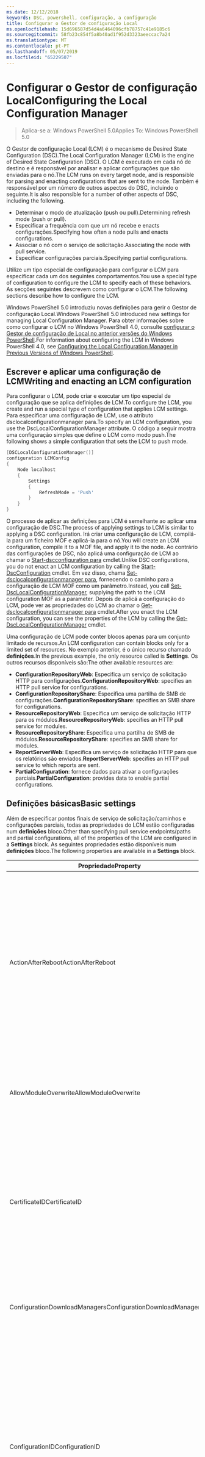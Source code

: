 ```yaml
---
ms.date: 12/12/2018
keywords: DSC, powershell, configuração, a configuração
title: Configurar o Gestor de configuração Local
ms.openlocfilehash: 15d696587d54d4a6464096cfb78757c41e9185c6
ms.sourcegitcommit: 58fb23c854f5a8b40ad1f952d3323aeeccac7a24
ms.translationtype: MT
ms.contentlocale: pt-PT
ms.lasthandoff: 05/07/2019
ms.locfileid: "65229507"
---
```

# <a name="configuring-the-local-configuration-manager"></a><span data-ttu-id="be2e5-103">Configurar o Gestor de configuração Local</span><span class="sxs-lookup"><span data-stu-id="be2e5-103">Configuring the Local Configuration Manager</span></span>

> <span data-ttu-id="be2e5-104">Aplica-se a: Windows PowerShell 5.0</span><span class="sxs-lookup"><span data-stu-id="be2e5-104">Applies To: Windows PowerShell 5.0</span></span>

<span data-ttu-id="be2e5-105">O Gestor de configuração Local (LCM) é o mecanismo de Desired State Configuration (DSC).</span><span class="sxs-lookup"><span data-stu-id="be2e5-105">The Local Configuration Manager (LCM) is the engine of Desired State Configuration (DSC).</span></span>
<span data-ttu-id="be2e5-106">O LCM é executado em cada nó de destino e é responsável por analisar e aplicar configurações que são enviadas para o nó.</span><span class="sxs-lookup"><span data-stu-id="be2e5-106">The LCM runs on every target node, and is responsible for parsing and enacting configurations that are sent to the node.</span></span>
<span data-ttu-id="be2e5-107">Também é responsável por um número de outros aspectos do DSC, incluindo o seguinte.</span><span class="sxs-lookup"><span data-stu-id="be2e5-107">It is also responsible for a number of other aspects of DSC, including the following.</span></span>

- <span data-ttu-id="be2e5-108">Determinar o modo de atualização (push ou pull).</span><span class="sxs-lookup"><span data-stu-id="be2e5-108">Determining refresh mode (push or pull).</span></span>
- <span data-ttu-id="be2e5-109">Especificar a frequência com que um nó recebe e enacts configurações.</span><span class="sxs-lookup"><span data-stu-id="be2e5-109">Specifying how often a node pulls and enacts configurations.</span></span>
- <span data-ttu-id="be2e5-110">Associar o nó com o serviço de solicitação.</span><span class="sxs-lookup"><span data-stu-id="be2e5-110">Associating the node with pull service.</span></span>
- <span data-ttu-id="be2e5-111">Especificar configurações parciais.</span><span class="sxs-lookup"><span data-stu-id="be2e5-111">Specifying partial configurations.</span></span>

<span data-ttu-id="be2e5-112">Utilize um tipo especial de configuração para configurar o LCM para especificar cada um dos seguintes comportamentos.</span><span class="sxs-lookup"><span data-stu-id="be2e5-112">You use a special type of configuration to configure the LCM to specify each of these behaviors.</span></span>
<span data-ttu-id="be2e5-113">As secções seguintes descrevem como configurar o LCM.</span><span class="sxs-lookup"><span data-stu-id="be2e5-113">The following sections describe how to configure the LCM.</span></span>

<span data-ttu-id="be2e5-114">Windows PowerShell 5.0 introduziu novas definições para gerir o Gestor de configuração Local.</span><span class="sxs-lookup"><span data-stu-id="be2e5-114">Windows PowerShell 5.0 introduced new settings for managing Local Configuration Manager.</span></span>
<span data-ttu-id="be2e5-115">Para obter informações sobre como configurar o LCM no Windows PowerShell 4.0, consulte [configurar o Gestor de configuração de Local no anterior versões do Windows PowerShell](metaconfig4.md).</span><span class="sxs-lookup"><span data-stu-id="be2e5-115">For information about configuring the LCM in Windows PowerShell 4.0, see [Configuring the Local Configuration Manager in Previous Versions of Windows PowerShell](metaconfig4.md).</span></span>

## <a name="writing-and-enacting-an-lcm-configuration"></a><span data-ttu-id="be2e5-116">Escrever e aplicar uma configuração de LCM</span><span class="sxs-lookup"><span data-stu-id="be2e5-116">Writing and enacting an LCM configuration</span></span>

<span data-ttu-id="be2e5-117">Para configurar o LCM, pode criar e executar um tipo especial de configuração que se aplica definições de LCM.</span><span class="sxs-lookup"><span data-stu-id="be2e5-117">To configure the LCM, you create and run a special type of configuration that applies LCM settings.</span></span>
<span data-ttu-id="be2e5-118">Para especificar uma configuração de LCM, use o atributo dsclocalconfigurationmanager para.</span><span class="sxs-lookup"><span data-stu-id="be2e5-118">To specify an LCM configuration, you use the DscLocalConfigurationManager attribute.</span></span>
<span data-ttu-id="be2e5-119">O código a seguir mostra uma configuração simples que define o LCM como modo push.</span><span class="sxs-lookup"><span data-stu-id="be2e5-119">The following shows a simple configuration that sets the LCM to push mode.</span></span>

```powershell
[DSCLocalConfigurationManager()]
configuration LCMConfig
{
    Node localhost
    {
        Settings
        {
            RefreshMode = 'Push'
        }
    }
}
```

<span data-ttu-id="be2e5-120">O processo de aplicar as definições para LCM é semelhante ao aplicar uma configuração de DSC.</span><span class="sxs-lookup"><span data-stu-id="be2e5-120">The process of applying settings to LCM is similar to applying a DSC configuration.</span></span>
<span data-ttu-id="be2e5-121">Irá criar uma configuração de LCM, compilá-la para um ficheiro MOF e aplicá-la para o nó.</span><span class="sxs-lookup"><span data-stu-id="be2e5-121">You will create an LCM configuration, compile it to a MOF file, and apply it to the node.</span></span>
<span data-ttu-id="be2e5-122">Ao contrário das configurações de DSC, não aplicá uma configuração de LCM ao chamar o [Start-dscconfiguration para](/powershell/module/psdesiredstateconfiguration/start-dscconfiguration) cmdlet.</span><span class="sxs-lookup"><span data-stu-id="be2e5-122">Unlike DSC configurations, you do not enact an LCM configuration by calling the [Start-DscConfiguration](/powershell/module/psdesiredstateconfiguration/start-dscconfiguration) cmdlet.</span></span>
<span data-ttu-id="be2e5-123">Em vez disso, chama [Set-dsclocalconfigurationmanager para](/powershell/module/PSDesiredStateConfiguration/Set-DscLocalConfigurationManager), fornecendo o caminho para a configuração de LCM MOF como um parâmetro.</span><span class="sxs-lookup"><span data-stu-id="be2e5-123">Instead, you call [Set-DscLocalConfigurationManager](/powershell/module/PSDesiredStateConfiguration/Set-DscLocalConfigurationManager), supplying the path to the LCM configuration MOF as a parameter.</span></span>
<span data-ttu-id="be2e5-124">Depois de aplicá a configuração do LCM, pode ver as propriedades do LCM ao chamar o [Get-dsclocalconfigurationmanager para](/powershell/module/PSDesiredStateConfiguration/Get-DscLocalConfigurationManager) cmdlet.</span><span class="sxs-lookup"><span data-stu-id="be2e5-124">After you enact the LCM configuration, you can see the properties of the LCM by calling the [Get-DscLocalConfigurationManager](/powershell/module/PSDesiredStateConfiguration/Get-DscLocalConfigurationManager) cmdlet.</span></span>

<span data-ttu-id="be2e5-125">Uma configuração de LCM pode conter blocos apenas para um conjunto limitado de recursos.</span><span class="sxs-lookup"><span data-stu-id="be2e5-125">An LCM configuration can contain blocks only for a limited set of resources.</span></span>
<span data-ttu-id="be2e5-126">No exemplo anterior, é o único recurso chamado **definições**.</span><span class="sxs-lookup"><span data-stu-id="be2e5-126">In the previous example, the only resource called is **Settings**.</span></span>
<span data-ttu-id="be2e5-127">Os outros recursos disponíveis são:</span><span class="sxs-lookup"><span data-stu-id="be2e5-127">The other available resources are:</span></span>

* <span data-ttu-id="be2e5-128">**ConfigurationRepositoryWeb**: Especifica um serviço de solicitação HTTP para configurações.</span><span class="sxs-lookup"><span data-stu-id="be2e5-128">**ConfigurationRepositoryWeb**: specifies an HTTP pull service for configurations.</span></span>
* <span data-ttu-id="be2e5-129">**ConfigurationRepositoryShare**: Especifica uma partilha de SMB de configurações.</span><span class="sxs-lookup"><span data-stu-id="be2e5-129">**ConfigurationRepositoryShare**: specifies an SMB share for configurations.</span></span>
* <span data-ttu-id="be2e5-130">**ResourceRepositoryWeb**: Especifica um serviço de solicitação HTTP para os módulos.</span><span class="sxs-lookup"><span data-stu-id="be2e5-130">**ResourceRepositoryWeb**: specifies an HTTP pull service for modules.</span></span>
* <span data-ttu-id="be2e5-131">**ResourceRepositoryShare**: Especifica uma partilha de SMB de módulos.</span><span class="sxs-lookup"><span data-stu-id="be2e5-131">**ResourceRepositoryShare**: specifies an SMB share for modules.</span></span>
* <span data-ttu-id="be2e5-132">**ReportServerWeb**: Especifica um serviço de solicitação HTTP para que os relatórios são enviados.</span><span class="sxs-lookup"><span data-stu-id="be2e5-132">**ReportServerWeb**: specifies an HTTP pull service to which reports are sent.</span></span>
* <span data-ttu-id="be2e5-133">**PartialConfiguration**: fornece dados para ativar a configurações parciais.</span><span class="sxs-lookup"><span data-stu-id="be2e5-133">**PartialConfiguration**: provides data to enable partial configurations.</span></span>

## <a name="basic-settings"></a><span data-ttu-id="be2e5-134">Definições básicas</span><span class="sxs-lookup"><span data-stu-id="be2e5-134">Basic settings</span></span>

<span data-ttu-id="be2e5-135">Além de especificar pontos finais de serviço de solicitação/caminhos e configurações parciais, todas as propriedades do LCM estão configuradas num **definições** bloco.</span><span class="sxs-lookup"><span data-stu-id="be2e5-135">Other than specifying pull service endpoints/paths and partial configurations, all of the properties of the LCM are configured in a **Settings** block.</span></span>
<span data-ttu-id="be2e5-136">As seguintes propriedades estão disponíveis num **definições** bloco.</span><span class="sxs-lookup"><span data-stu-id="be2e5-136">The following properties are available in a **Settings** block.</span></span>

|  <span data-ttu-id="be2e5-137">Propriedade</span><span class="sxs-lookup"><span data-stu-id="be2e5-137">Property</span></span>  |  <span data-ttu-id="be2e5-138">Tipo</span><span class="sxs-lookup"><span data-stu-id="be2e5-138">Type</span></span>  |  <span data-ttu-id="be2e5-139">Descrição</span><span class="sxs-lookup"><span data-stu-id="be2e5-139">Description</span></span>   |
|----------- |------- |--------------- |
| <span data-ttu-id="be2e5-140">ActionAfterReboot</span><span class="sxs-lookup"><span data-stu-id="be2e5-140">ActionAfterReboot</span></span>| <span data-ttu-id="be2e5-141">string</span><span class="sxs-lookup"><span data-stu-id="be2e5-141">string</span></span>| <span data-ttu-id="be2e5-142">Especifica o que acontece após um reinício durante a aplicação de uma configuração.</span><span class="sxs-lookup"><span data-stu-id="be2e5-142">Specifies what happens after a reboot during the application of a configuration.</span></span> <span data-ttu-id="be2e5-143">Os valores possíveis são __"ContinueConfiguration"__ e __"StopConfiguration"__.</span><span class="sxs-lookup"><span data-stu-id="be2e5-143">The possible values are __"ContinueConfiguration"__ and __"StopConfiguration"__.</span></span> <ul><li> <span data-ttu-id="be2e5-144">__ContinueConfiguration__: Continue a aplicar a configuração atual após o reinício do computador.</span><span class="sxs-lookup"><span data-stu-id="be2e5-144">__ContinueConfiguration__: Continue applying the current configuration after machine reboot.</span></span> <span data-ttu-id="be2e5-145">Este é o valor predefinido</span><span class="sxs-lookup"><span data-stu-id="be2e5-145">This is the default value</span></span></li><li><span data-ttu-id="be2e5-146">__StopConfiguration__: Pare a configuração atual após o reinício do computador.</span><span class="sxs-lookup"><span data-stu-id="be2e5-146">__StopConfiguration__: Stop the current configuration after machine reboot.</span></span></li></ul>|
| <span data-ttu-id="be2e5-147">AllowModuleOverwrite</span><span class="sxs-lookup"><span data-stu-id="be2e5-147">AllowModuleOverwrite</span></span>| <span data-ttu-id="be2e5-148">Bool</span><span class="sxs-lookup"><span data-stu-id="be2e5-148">bool</span></span>| <span data-ttu-id="be2e5-149">__$TRUE__ se novas configurações transferidas a partir do serviço de solicitação podem substituir os antigos no nó de destino.</span><span class="sxs-lookup"><span data-stu-id="be2e5-149">__$TRUE__ if new configurations downloaded from the pull service are allowed to overwrite the old ones on the target node.</span></span> <span data-ttu-id="be2e5-150">Caso contrário, $FALSE.</span><span class="sxs-lookup"><span data-stu-id="be2e5-150">Otherwise, $FALSE.</span></span>|
| <span data-ttu-id="be2e5-151">CertificateID</span><span class="sxs-lookup"><span data-stu-id="be2e5-151">CertificateID</span></span>| <span data-ttu-id="be2e5-152">string</span><span class="sxs-lookup"><span data-stu-id="be2e5-152">string</span></span>| <span data-ttu-id="be2e5-153">O thumbprint de um certificado utilizado para proteger as credenciais transmitidas numa configuração.</span><span class="sxs-lookup"><span data-stu-id="be2e5-153">The thumbprint of a certificate used to secure credentials passed in a configuration.</span></span> <span data-ttu-id="be2e5-154">Para obter mais informações, consulte [pretendem proteger as credenciais no Windows PowerShell Desired State Configuration](http://blogs.msdn.com/b/powershell/archive/2014/01/31/want-to-secure-credentials-in-windows-powershell-desired-state-configuration.aspx)?.</span><span class="sxs-lookup"><span data-stu-id="be2e5-154">For more information see [Want to secure credentials in Windows PowerShell Desired State Configuration](http://blogs.msdn.com/b/powershell/archive/2014/01/31/want-to-secure-credentials-in-windows-powershell-desired-state-configuration.aspx)?.</span></span> <br> <span data-ttu-id="be2e5-155">__Nota:__ é gerida automaticamente se utilizar o serviço de solicitação de DSC de automatização do Azure.</span><span class="sxs-lookup"><span data-stu-id="be2e5-155">__Note:__ this is managed automatically if using Azure Automation DSC pull service.</span></span>|
| <span data-ttu-id="be2e5-156">ConfigurationDownloadManagers</span><span class="sxs-lookup"><span data-stu-id="be2e5-156">ConfigurationDownloadManagers</span></span>| <span data-ttu-id="be2e5-157">CimInstance[]</span><span class="sxs-lookup"><span data-stu-id="be2e5-157">CimInstance[]</span></span>| <span data-ttu-id="be2e5-158">Obsoleto.</span><span class="sxs-lookup"><span data-stu-id="be2e5-158">Obsolete.</span></span> <span data-ttu-id="be2e5-159">Uso __ConfigurationRepositoryWeb__ e __ConfigurationRepositoryShare__ pontos finais de serviço de blocos para definir o pull de configuração.</span><span class="sxs-lookup"><span data-stu-id="be2e5-159">Use __ConfigurationRepositoryWeb__ and __ConfigurationRepositoryShare__ blocks to define configuration pull service endpoints.</span></span>|
| <span data-ttu-id="be2e5-160">ConfigurationID</span><span class="sxs-lookup"><span data-stu-id="be2e5-160">ConfigurationID</span></span>| <span data-ttu-id="be2e5-161">string</span><span class="sxs-lookup"><span data-stu-id="be2e5-161">string</span></span>| <span data-ttu-id="be2e5-162">Para efeitos de compatibilidade com a solicitação mais antiga serviço versões.</span><span class="sxs-lookup"><span data-stu-id="be2e5-162">For backwards compatibility with older pull service versions.</span></span> <span data-ttu-id="be2e5-163">Um GUID que identifica o ficheiro de configuração para obter a partir de um serviço pull.</span><span class="sxs-lookup"><span data-stu-id="be2e5-163">A GUID that identifies the configuration file to get from a pull service.</span></span> <span data-ttu-id="be2e5-164">O nó irá extrair configurações no serviço de solicitação, se o nome da configuração do MOF se chama ConfigurationID.mof.</span><span class="sxs-lookup"><span data-stu-id="be2e5-164">The node will pull configurations on the pull service if the name of the configuration MOF is named ConfigurationID.mof.</span></span><br> <span data-ttu-id="be2e5-165">__Nota:__ Se definir esta propriedade, registar o nó com um serviço pull de usando __RegistrationKey__ não funciona.</span><span class="sxs-lookup"><span data-stu-id="be2e5-165">__Note:__ If you set this property, registering the node with a pull service by using __RegistrationKey__ does not work.</span></span> <span data-ttu-id="be2e5-166">Para obter mais informações, consulte [como configurar um cliente de solicitação com nomes de configuração](../pull-server/pullClientConfigNames.md).</span><span class="sxs-lookup"><span data-stu-id="be2e5-166">For more information, see [Setting up a pull client with configuration names](../pull-server/pullClientConfigNames.md).</span></span>|
| <span data-ttu-id="be2e5-167">ConfigurationMode</span><span class="sxs-lookup"><span data-stu-id="be2e5-167">ConfigurationMode</span></span>| <span data-ttu-id="be2e5-168">string</span><span class="sxs-lookup"><span data-stu-id="be2e5-168">string</span></span> | <span data-ttu-id="be2e5-169">Especifica a forma como o LCM, na verdade, aplica-se a configuração para os nós de destino.</span><span class="sxs-lookup"><span data-stu-id="be2e5-169">Specifies how the LCM actually applies the configuration to the target nodes.</span></span> <span data-ttu-id="be2e5-170">Os valores possíveis são __"ApplyOnly"__,__"ApplyAndMonitor"__, e __"ApplyAndAutoCorrect"__.</span><span class="sxs-lookup"><span data-stu-id="be2e5-170">Possible values are __"ApplyOnly"__,__"ApplyAndMonitor"__, and __"ApplyAndAutoCorrect"__.</span></span> <ul><li><span data-ttu-id="be2e5-171">__ApplyOnly__: DSC aplica-se a configuração e não faz nada além disso, a menos que uma nova configuração é enviada por push para o nó de destino ou quando uma nova configuração é obtida a partir de um serviço.</span><span class="sxs-lookup"><span data-stu-id="be2e5-171">__ApplyOnly__: DSC applies the configuration and does nothing further unless a new configuration is pushed to the target node or when a new configuration is pulled from a service.</span></span> <span data-ttu-id="be2e5-172">Depois de aplicativo inicial de uma nova configuração, DSC não verifica se desviam de um estado anteriormente configurado.</span><span class="sxs-lookup"><span data-stu-id="be2e5-172">After initial application of a new configuration, DSC does not check for drift from a previously configured state.</span></span> <span data-ttu-id="be2e5-173">Tenha em atenção que DSC irá tentar aplicar a configuração, até que seja bem-sucedida __ApplyOnly__ entra em vigor.</span><span class="sxs-lookup"><span data-stu-id="be2e5-173">Note that DSC will attempt to apply the configuration until it is successful before __ApplyOnly__ takes effect.</span></span> </li><li> <span data-ttu-id="be2e5-174">__ApplyAndMonitor__: Este é o valor predefinido.</span><span class="sxs-lookup"><span data-stu-id="be2e5-174">__ApplyAndMonitor__: This is the default value.</span></span> <span data-ttu-id="be2e5-175">O LCM aplica-se quaisquer configurações de novo.</span><span class="sxs-lookup"><span data-stu-id="be2e5-175">The LCM applies any new configurations.</span></span> <span data-ttu-id="be2e5-176">Após a aplicação inicial de uma configuração de novo, se o nó de destino drifts do estado pretendido, o DSC relatórios discrepância nos registos.</span><span class="sxs-lookup"><span data-stu-id="be2e5-176">After initial application of a new configuration, if the target node drifts from the desired state, DSC reports the discrepancy in logs.</span></span> <span data-ttu-id="be2e5-177">Tenha em atenção que DSC irá tentar aplicar a configuração, até que seja bem-sucedida __ApplyAndMonitor__ entra em vigor.</span><span class="sxs-lookup"><span data-stu-id="be2e5-177">Note that DSC will attempt to apply the configuration until it is successful before __ApplyAndMonitor__ takes effect.</span></span></li><li><span data-ttu-id="be2e5-178">__ApplyAndAutoCorrect__: DSC aplica-se quaisquer configurações de novo.</span><span class="sxs-lookup"><span data-stu-id="be2e5-178">__ApplyAndAutoCorrect__: DSC applies any new configurations.</span></span> <span data-ttu-id="be2e5-179">Depois de aplicativo inicial de uma nova configuração, se o nó de destino drifts do estado pretendido, DSC relatórios discrepância nos registos e, em seguida, voltar aplica-se a configuração atual.</span><span class="sxs-lookup"><span data-stu-id="be2e5-179">After initial application of a new configuration, if the target node drifts from the desired state, DSC reports the discrepancy in logs, and then re-applies the current configuration.</span></span></li></ul>|
| <span data-ttu-id="be2e5-180">ConfigurationModeFrequencyMins</span><span class="sxs-lookup"><span data-stu-id="be2e5-180">ConfigurationModeFrequencyMins</span></span>| <span data-ttu-id="be2e5-181">UInt32</span><span class="sxs-lookup"><span data-stu-id="be2e5-181">UInt32</span></span>| <span data-ttu-id="be2e5-182">Como muitas vezes, em minutos, a configuração atual é verificada e aplicada.</span><span class="sxs-lookup"><span data-stu-id="be2e5-182">How often, in minutes, the current configuration is checked and applied.</span></span> <span data-ttu-id="be2e5-183">Esta propriedade é ignorada se a propriedade ConfigurationMode estiver definida como ApplyOnly.</span><span class="sxs-lookup"><span data-stu-id="be2e5-183">This property is ignored if the ConfigurationMode property is set to ApplyOnly.</span></span> <span data-ttu-id="be2e5-184">O valor predefinido é 15.</span><span class="sxs-lookup"><span data-stu-id="be2e5-184">The default value is 15.</span></span>|
| <span data-ttu-id="be2e5-185">DebugMode</span><span class="sxs-lookup"><span data-stu-id="be2e5-185">DebugMode</span></span>| <span data-ttu-id="be2e5-186">string</span><span class="sxs-lookup"><span data-stu-id="be2e5-186">string</span></span>| <span data-ttu-id="be2e5-187">Os valores possíveis são __None__, __ForceModuleImport__, e __todos os__.</span><span class="sxs-lookup"><span data-stu-id="be2e5-187">Possible values are __None__, __ForceModuleImport__, and __All__.</span></span> <ul><li><span data-ttu-id="be2e5-188">Defina como __None__ a utilização de recursos em cache.</span><span class="sxs-lookup"><span data-stu-id="be2e5-188">Set to __None__ to use cached resources.</span></span> <span data-ttu-id="be2e5-189">Esta é a predefinição e deve ser usada em cenários de produção.</span><span class="sxs-lookup"><span data-stu-id="be2e5-189">This is the default and should be used in production scenarios.</span></span></li><li><span data-ttu-id="be2e5-190">Na definição __ForceModuleImport__, faz com que o LCM recarregar quaisquer módulos de recursos de DSC, mesmo que tenha sido anteriormente carregados e armazenados em cache.</span><span class="sxs-lookup"><span data-stu-id="be2e5-190">Setting to __ForceModuleImport__, causes the LCM to reload any DSC resource modules, even if they have been previously loaded and cached.</span></span> <span data-ttu-id="be2e5-191">Este problema afeta o desempenho de operações de DSC pois cada módulo é recarregado na utilização.</span><span class="sxs-lookup"><span data-stu-id="be2e5-191">This impacts the performance of DSC operations as each module is reloaded on use.</span></span> <span data-ttu-id="be2e5-192">Normalmente usaria este valor durante a depuração de um recurso</span><span class="sxs-lookup"><span data-stu-id="be2e5-192">Typically you would use this value while debugging a resource</span></span></li><li><span data-ttu-id="be2e5-193">Nesta versão, __todos os__ são os mesmos __ForceModuleImport__</span><span class="sxs-lookup"><span data-stu-id="be2e5-193">In this release, __All__ is same as __ForceModuleImport__</span></span></li></ul> |
| <span data-ttu-id="be2e5-194">RebootNodeIfNeeded</span><span class="sxs-lookup"><span data-stu-id="be2e5-194">RebootNodeIfNeeded</span></span>| <span data-ttu-id="be2e5-195">Bool</span><span class="sxs-lookup"><span data-stu-id="be2e5-195">bool</span></span>| <span data-ttu-id="be2e5-196">Defina esta opção como `$true` para permitir que os recursos para reiniciar o nó utilizando o `$global:DSCMachineStatus` sinalizador.</span><span class="sxs-lookup"><span data-stu-id="be2e5-196">Set this to `$true` to allow resources to reboot the Node using the `$global:DSCMachineStatus` flag.</span></span> <span data-ttu-id="be2e5-197">Caso contrário, terá de reiniciar manualmente o nó para qualquer configuração que requer ele.</span><span class="sxs-lookup"><span data-stu-id="be2e5-197">Otherwise, you will have to manually reboot the node for any configuration that requires it.</span></span> <span data-ttu-id="be2e5-198">O valor predefinido é `$false`.</span><span class="sxs-lookup"><span data-stu-id="be2e5-198">The default value is `$false`.</span></span> <span data-ttu-id="be2e5-199">Para utilizar esta definição quando uma condição de reinicialização é elaborada por algo que não seja o DSC (por exemplo, o programa de instalação do Windows), combinar esta definição com o [xPendingReboot](https://github.com/powershell/xpendingreboot) módulo.</span><span class="sxs-lookup"><span data-stu-id="be2e5-199">To use this setting when a reboot condition is enacted by something other than DSC (such as Windows Installer), combine this setting with the [xPendingReboot](https://github.com/powershell/xpendingreboot) module.</span></span>|
| <span data-ttu-id="be2e5-200">RefreshMode</span><span class="sxs-lookup"><span data-stu-id="be2e5-200">RefreshMode</span></span>| <span data-ttu-id="be2e5-201">string</span><span class="sxs-lookup"><span data-stu-id="be2e5-201">string</span></span>| <span data-ttu-id="be2e5-202">Especifica a forma como o LCM obtém configurações.</span><span class="sxs-lookup"><span data-stu-id="be2e5-202">Specifies how the LCM gets configurations.</span></span> <span data-ttu-id="be2e5-203">Os valores possíveis são __"Desativado"__, __"Push"__, e __"Puxar"__.</span><span class="sxs-lookup"><span data-stu-id="be2e5-203">The possible values are __"Disabled"__, __"Push"__, and __"Pull"__.</span></span> <ul><li><span data-ttu-id="be2e5-204">__Desativado__: Configurações de DSC estão desativadas para este nó.</span><span class="sxs-lookup"><span data-stu-id="be2e5-204">__Disabled__: DSC configurations are disabled for this node.</span></span></li><li> <span data-ttu-id="be2e5-205">__Push__: As configurações são iniciadas ao chamar o [Start-dscconfiguration para](/powershell/module/psdesiredstateconfiguration/start-dscconfiguration) cmdlet.</span><span class="sxs-lookup"><span data-stu-id="be2e5-205">__Push__: Configurations are initiated by calling the [Start-DscConfiguration](/powershell/module/psdesiredstateconfiguration/start-dscconfiguration) cmdlet.</span></span> <span data-ttu-id="be2e5-206">A configuração é aplicada imediatamente para o nó.</span><span class="sxs-lookup"><span data-stu-id="be2e5-206">The configuration is applied immediately to the node.</span></span> <span data-ttu-id="be2e5-207">Este é o valor predefinido.</span><span class="sxs-lookup"><span data-stu-id="be2e5-207">This is the default value.</span></span></li><li><span data-ttu-id="be2e5-208">__Extrair:__ O nó está configurado para verificar regularmente para configurações de um serviço de solicitação ou o caminho SMB.</span><span class="sxs-lookup"><span data-stu-id="be2e5-208">__Pull:__ The node is configured to regularly check for configurations from a pull service or SMB path.</span></span> <span data-ttu-id="be2e5-209">Se esta propriedade estiver definida como __extrair__, tem de especificar um HTTP (serviço) ou o caminho SMB (partilha) num __ConfigurationRepositoryWeb__ ou __ConfigurationRepositoryShare__ bloco.</span><span class="sxs-lookup"><span data-stu-id="be2e5-209">If this property is set to __Pull__, you must specify an HTTP (service) or SMB (share) path in a __ConfigurationRepositoryWeb__ or __ConfigurationRepositoryShare__ block.</span></span></li></ul>|
| <span data-ttu-id="be2e5-210">RefreshFrequencyMins</span><span class="sxs-lookup"><span data-stu-id="be2e5-210">RefreshFrequencyMins</span></span>| <span data-ttu-id="be2e5-211">Uint32</span><span class="sxs-lookup"><span data-stu-id="be2e5-211">Uint32</span></span>| <span data-ttu-id="be2e5-212">O intervalo de tempo, em minutos, em que o LCM verifica um serviço pull para obter configurações atualizadas.</span><span class="sxs-lookup"><span data-stu-id="be2e5-212">The time interval, in minutes, at which the LCM checks a pull service to get updated configurations.</span></span> <span data-ttu-id="be2e5-213">Este valor é ignorado se o LCM não estiver configurado no modo de solicitação.</span><span class="sxs-lookup"><span data-stu-id="be2e5-213">This value is ignored if the LCM is not configured in pull mode.</span></span> <span data-ttu-id="be2e5-214">O valor predefinido é 30.</span><span class="sxs-lookup"><span data-stu-id="be2e5-214">The default value is 30.</span></span>|
| <span data-ttu-id="be2e5-215">ReportManagers</span><span class="sxs-lookup"><span data-stu-id="be2e5-215">ReportManagers</span></span>| <span data-ttu-id="be2e5-216">CimInstance[]</span><span class="sxs-lookup"><span data-stu-id="be2e5-216">CimInstance[]</span></span>| <span data-ttu-id="be2e5-217">Obsoleto.</span><span class="sxs-lookup"><span data-stu-id="be2e5-217">Obsolete.</span></span> <span data-ttu-id="be2e5-218">Uso __ReportServerWeb__ blocos para definir um ponto de extremidade para enviar dados de relatórios para um serviço pull.</span><span class="sxs-lookup"><span data-stu-id="be2e5-218">Use __ReportServerWeb__ blocks to define an endpoint to send reporting data to a pull service.</span></span>|
| <span data-ttu-id="be2e5-219">ResourceModuleManagers</span><span class="sxs-lookup"><span data-stu-id="be2e5-219">ResourceModuleManagers</span></span>| <span data-ttu-id="be2e5-220">CimInstance[]</span><span class="sxs-lookup"><span data-stu-id="be2e5-220">CimInstance[]</span></span>| <span data-ttu-id="be2e5-221">Obsoleto.</span><span class="sxs-lookup"><span data-stu-id="be2e5-221">Obsolete.</span></span> <span data-ttu-id="be2e5-222">Uso __ResourceRepositoryWeb__ e __ResourceRepositoryShare__ blocos para definir a solicitação de serviço pontos de extremidade HTTP ou caminhos SMB, respectivamente.</span><span class="sxs-lookup"><span data-stu-id="be2e5-222">Use __ResourceRepositoryWeb__ and __ResourceRepositoryShare__ blocks to define pull service HTTP endpoints or SMB paths, respectively.</span></span>|
| <span data-ttu-id="be2e5-223">PartialConfigurations</span><span class="sxs-lookup"><span data-stu-id="be2e5-223">PartialConfigurations</span></span>| <span data-ttu-id="be2e5-224">CimInstance</span><span class="sxs-lookup"><span data-stu-id="be2e5-224">CimInstance</span></span>| <span data-ttu-id="be2e5-225">Não implementado.</span><span class="sxs-lookup"><span data-stu-id="be2e5-225">Not implemented.</span></span> <span data-ttu-id="be2e5-226">Não utilizar.</span><span class="sxs-lookup"><span data-stu-id="be2e5-226">Do not use.</span></span>|
| <span data-ttu-id="be2e5-227">StatusRetentionTimeInDays</span><span class="sxs-lookup"><span data-stu-id="be2e5-227">StatusRetentionTimeInDays</span></span> | <span data-ttu-id="be2e5-228">UInt32</span><span class="sxs-lookup"><span data-stu-id="be2e5-228">UInt32</span></span>| <span data-ttu-id="be2e5-229">O número de dias que o LCM mantém o estado da configuração atual.</span><span class="sxs-lookup"><span data-stu-id="be2e5-229">The number of days the LCM keeps the status of the current configuration.</span></span>|

> [!NOTE]
> <span data-ttu-id="be2e5-230">A LCM ser iniciada a **ConfigurationModeFrequencyMins** ciclo com base em:</span><span class="sxs-lookup"><span data-stu-id="be2e5-230">The LCM starts the **ConfigurationModeFrequencyMins** cycle based on:</span></span>
>
> - <span data-ttu-id="be2e5-231">Um novo metaconfig for aplicado através de `Set-DscLocalConfigurationManager`</span><span class="sxs-lookup"><span data-stu-id="be2e5-231">A new metaconfig is applied using `Set-DscLocalConfigurationManager`</span></span>
> - <span data-ttu-id="be2e5-232">Um reinício do computador</span><span class="sxs-lookup"><span data-stu-id="be2e5-232">A machine restart</span></span>
>
> <span data-ttu-id="be2e5-233">Para qualquer condição em que o processo de temporizador sofre uma falha, o que será detetada dentro de 30 segundos e o ciclo será reiniciado.</span><span class="sxs-lookup"><span data-stu-id="be2e5-233">For any condition where the timer process experiences a crash, that will be detected within 30 seconds and the cycle will be restarted.</span></span>
> <span data-ttu-id="be2e5-234">Uma operação simultânea pode atrasar o ciclo de a ser iniciada, se a duração desta operação excede a frequência de ciclo de configurado, o próximo temporizador não será iniciado.</span><span class="sxs-lookup"><span data-stu-id="be2e5-234">A concurrent operation could delay the cycle from being started, if the duration of this operation exceeds the configured cycle frequency, the next timer will not start.</span></span>
>
> <span data-ttu-id="be2e5-235">Exemplo, o metaconfig está configurado com uma frequência de solicitação de 15 minutos e uma solicitação ocorre no T1.</span><span class="sxs-lookup"><span data-stu-id="be2e5-235">Example, the metaconfig is configured at a 15 minute pull frequency and a pull occurs at T1.</span></span>  <span data-ttu-id="be2e5-236">O nó não concluir o trabalho para 16 minutos.</span><span class="sxs-lookup"><span data-stu-id="be2e5-236">The Node does not finish work for 16 minutes.</span></span>  <span data-ttu-id="be2e5-237">O primeiro ciclo de 15 minutos é ignorado e pull seguinte irá ocorrer em T1 + 15 + 15.</span><span class="sxs-lookup"><span data-stu-id="be2e5-237">The first 15 minute cycle is ignored, and next pull will happen at T1+15+15.</span></span>

## <a name="pull-service"></a><span data-ttu-id="be2e5-238">Serviço de solicitação</span><span class="sxs-lookup"><span data-stu-id="be2e5-238">Pull service</span></span>

<span data-ttu-id="be2e5-239">Configuração de LCM suporta definindo os seguintes tipos de pontos finais de serviço de solicitação:</span><span class="sxs-lookup"><span data-stu-id="be2e5-239">LCM configuration supports defining the following types of pull service endpoints:</span></span>

- <span data-ttu-id="be2e5-240">**Servidor de configuração**: Um repositório para configurações de DSC.</span><span class="sxs-lookup"><span data-stu-id="be2e5-240">**Configuration server**: A repository for DSC configurations.</span></span> <span data-ttu-id="be2e5-241">Definir os servidores de configuração utilizando **ConfigurationRepositoryWeb** (para servidores baseados na web) e **ConfigurationRepositoryShare** (para servidores baseados em SMB) blocos.</span><span class="sxs-lookup"><span data-stu-id="be2e5-241">Define configuration servers by using **ConfigurationRepositoryWeb** (for web-based servers) and **ConfigurationRepositoryShare** (for SMB-based servers) blocks.</span></span>
- <span data-ttu-id="be2e5-242">**Servidor de recurso**: Um repositório de recursos de DSC, empacotado como módulos do PowerShell.</span><span class="sxs-lookup"><span data-stu-id="be2e5-242">**Resource server**: A repository for DSC resources, packaged as PowerShell modules.</span></span> <span data-ttu-id="be2e5-243">Definir os servidores de recursos utilizando **ResourceRepositoryWeb** (para servidores baseados na web) e **ResourceRepositoryShare** (para servidores baseados em SMB) blocos.</span><span class="sxs-lookup"><span data-stu-id="be2e5-243">Define resource servers by using **ResourceRepositoryWeb** (for web-based servers) and **ResourceRepositoryShare** (for SMB-based servers) blocks.</span></span>
- <span data-ttu-id="be2e5-244">**Servidor de relatórios**: Um serviço que DSC envia os dados de relatório para.</span><span class="sxs-lookup"><span data-stu-id="be2e5-244">**Report server**: A service that DSC sends report data to.</span></span> <span data-ttu-id="be2e5-245">Definir os servidores de relatórios usando **ReportServerWeb** blocos.</span><span class="sxs-lookup"><span data-stu-id="be2e5-245">Define report servers by using **ReportServerWeb** blocks.</span></span> <span data-ttu-id="be2e5-246">Um servidor de relatórios tem de ser um serviço web.</span><span class="sxs-lookup"><span data-stu-id="be2e5-246">A report server must be a web service.</span></span>

<span data-ttu-id="be2e5-247">Para obter mais detalhes sobre o serviço de solicitação, veja [serviço Pull do Desired State Configuration](../pull-server/pullServer.md).</span><span class="sxs-lookup"><span data-stu-id="be2e5-247">For more details on pull service see, [Desired State Configuration Pull Service](../pull-server/pullServer.md).</span></span>

## <a name="configuration-server-blocks"></a><span data-ttu-id="be2e5-248">Blocos do servidor de configuração</span><span class="sxs-lookup"><span data-stu-id="be2e5-248">Configuration server blocks</span></span>

<span data-ttu-id="be2e5-249">Para definir um servidor de configuração baseado na web, crie uma **ConfigurationRepositoryWeb** bloco.</span><span class="sxs-lookup"><span data-stu-id="be2e5-249">To define a web-based configuration server, you create a **ConfigurationRepositoryWeb** block.</span></span>
<span data-ttu-id="be2e5-250">R **ConfigurationRepositoryWeb** define as propriedades seguintes.</span><span class="sxs-lookup"><span data-stu-id="be2e5-250">A **ConfigurationRepositoryWeb** defines the following properties.</span></span>

|<span data-ttu-id="be2e5-251">Propriedade</span><span class="sxs-lookup"><span data-stu-id="be2e5-251">Property</span></span>|<span data-ttu-id="be2e5-252">Tipo</span><span class="sxs-lookup"><span data-stu-id="be2e5-252">Type</span></span>|<span data-ttu-id="be2e5-253">Descrição</span><span class="sxs-lookup"><span data-stu-id="be2e5-253">Description</span></span>|
|---|---|---|
|<span data-ttu-id="be2e5-254">AllowUnsecureConnection</span><span class="sxs-lookup"><span data-stu-id="be2e5-254">AllowUnsecureConnection</span></span>|<span data-ttu-id="be2e5-255">Bool</span><span class="sxs-lookup"><span data-stu-id="be2e5-255">bool</span></span>|<span data-ttu-id="be2e5-256">Defina como **$TRUE** para permitir ligações a partir do nó para o servidor sem autenticação.</span><span class="sxs-lookup"><span data-stu-id="be2e5-256">Set to **$TRUE** to allow connections from the node to the server without authentication.</span></span> <span data-ttu-id="be2e5-257">Defina como **$FALSE** para exigir autenticação.</span><span class="sxs-lookup"><span data-stu-id="be2e5-257">Set to **$FALSE** to require authentication.</span></span>|
|<span data-ttu-id="be2e5-258">CertificateID</span><span class="sxs-lookup"><span data-stu-id="be2e5-258">CertificateID</span></span>|<span data-ttu-id="be2e5-259">string</span><span class="sxs-lookup"><span data-stu-id="be2e5-259">string</span></span>|<span data-ttu-id="be2e5-260">O thumbprint de um certificado utilizado para autenticar para o servidor.</span><span class="sxs-lookup"><span data-stu-id="be2e5-260">The thumbprint of a certificate used to authenticate to the server.</span></span>|
|<span data-ttu-id="be2e5-261">ConfigurationNames</span><span class="sxs-lookup"><span data-stu-id="be2e5-261">ConfigurationNames</span></span>|<span data-ttu-id="be2e5-262">String[]</span><span class="sxs-lookup"><span data-stu-id="be2e5-262">String[]</span></span>|<span data-ttu-id="be2e5-263">Uma matriz de nomes de configurações para ser solicitada por nó de destino.</span><span class="sxs-lookup"><span data-stu-id="be2e5-263">An array of names of configurations to be pulled by the target node.</span></span> <span data-ttu-id="be2e5-264">Estes são utilizados apenas se o nó está registado com o serviço pull utilizando um **RegistrationKey**.</span><span class="sxs-lookup"><span data-stu-id="be2e5-264">These are used only if the node is registered with the pull service by using a **RegistrationKey**.</span></span> <span data-ttu-id="be2e5-265">Para obter mais informações, consulte [como configurar um cliente de solicitação com nomes de configuração](../pull-server/pullClientConfigNames.md).</span><span class="sxs-lookup"><span data-stu-id="be2e5-265">For more information, see [Setting up a pull client with configuration names](../pull-server/pullClientConfigNames.md).</span></span>|
|<span data-ttu-id="be2e5-266">RegistrationKey</span><span class="sxs-lookup"><span data-stu-id="be2e5-266">RegistrationKey</span></span>|<span data-ttu-id="be2e5-267">string</span><span class="sxs-lookup"><span data-stu-id="be2e5-267">string</span></span>|<span data-ttu-id="be2e5-268">Um GUID que regista o nó com o serviço de solicitação.</span><span class="sxs-lookup"><span data-stu-id="be2e5-268">A GUID that registers the node with the pull service.</span></span> <span data-ttu-id="be2e5-269">Para obter mais informações, consulte [como configurar um cliente de solicitação com nomes de configuração](../pull-server/pullClientConfigNames.md).</span><span class="sxs-lookup"><span data-stu-id="be2e5-269">For more information, see [Setting up a pull client with configuration names](../pull-server/pullClientConfigNames.md).</span></span>|
|<span data-ttu-id="be2e5-270">ServerURL</span><span class="sxs-lookup"><span data-stu-id="be2e5-270">ServerURL</span></span>|<span data-ttu-id="be2e5-271">string</span><span class="sxs-lookup"><span data-stu-id="be2e5-271">string</span></span>|<span data-ttu-id="be2e5-272">O URL do serviço de configuração.</span><span class="sxs-lookup"><span data-stu-id="be2e5-272">The URL of the configuration service.</span></span>|
|<span data-ttu-id="be2e5-273">ProxyURL\*</span><span class="sxs-lookup"><span data-stu-id="be2e5-273">ProxyURL\*</span></span>|<span data-ttu-id="be2e5-274">string</span><span class="sxs-lookup"><span data-stu-id="be2e5-274">string</span></span>|<span data-ttu-id="be2e5-275">O URL de proxy http para utilizar ao comunicar com o serviço de configuração.</span><span class="sxs-lookup"><span data-stu-id="be2e5-275">The URL of the http proxy to use when communicating with the configuration service.</span></span>|
|<span data-ttu-id="be2e5-276">ProxyCredential\*</span><span class="sxs-lookup"><span data-stu-id="be2e5-276">ProxyCredential\*</span></span>|<span data-ttu-id="be2e5-277">pscredential</span><span class="sxs-lookup"><span data-stu-id="be2e5-277">pscredential</span></span>|<span data-ttu-id="be2e5-278">Credencial que deve utilizar para o proxy de http.</span><span class="sxs-lookup"><span data-stu-id="be2e5-278">Credential to use for the http proxy.</span></span>|

><span data-ttu-id="be2e5-279">! Tenha em atenção \* suportado no Windows versões 1809 e posteriores.</span><span class="sxs-lookup"><span data-stu-id="be2e5-279">!NOTE \* Supported in Windows versions 1809 and later.</span></span>

<span data-ttu-id="be2e5-280">Veja um script de exemplo para simplificar a configurar o valor de ConfigurationRepositoryWeb para nós no local está disponível - [metaconfigurations geração DSC](https://docs.microsoft.com/azure/automation/automation-dsc-onboarding#generating-dsc-metaconfigurations)</span><span class="sxs-lookup"><span data-stu-id="be2e5-280">An example script to simplify configuring the ConfigurationRepositoryWeb value for on-premises nodes is available - see [Generating DSC metaconfigurations](https://docs.microsoft.com/azure/automation/automation-dsc-onboarding#generating-dsc-metaconfigurations)</span></span>

<span data-ttu-id="be2e5-281">Para definir um servidor de configuração baseado em SMB, crie uma **ConfigurationRepositoryShare** bloco.</span><span class="sxs-lookup"><span data-stu-id="be2e5-281">To define an SMB-based configuration server, you create a **ConfigurationRepositoryShare** block.</span></span>
<span data-ttu-id="be2e5-282">R **ConfigurationRepositoryShare** define as propriedades seguintes.</span><span class="sxs-lookup"><span data-stu-id="be2e5-282">A **ConfigurationRepositoryShare** defines the following properties.</span></span>

|<span data-ttu-id="be2e5-283">Propriedade</span><span class="sxs-lookup"><span data-stu-id="be2e5-283">Property</span></span>|<span data-ttu-id="be2e5-284">Tipo</span><span class="sxs-lookup"><span data-stu-id="be2e5-284">Type</span></span>|<span data-ttu-id="be2e5-285">Descrição</span><span class="sxs-lookup"><span data-stu-id="be2e5-285">Description</span></span>|
|---|---|---|
|<span data-ttu-id="be2e5-286">Credencial</span><span class="sxs-lookup"><span data-stu-id="be2e5-286">Credential</span></span>|<span data-ttu-id="be2e5-287">MSFT_Credential</span><span class="sxs-lookup"><span data-stu-id="be2e5-287">MSFT_Credential</span></span>|<span data-ttu-id="be2e5-288">A credencial utilizada para autenticar para a partilha SMB.</span><span class="sxs-lookup"><span data-stu-id="be2e5-288">The credential used to authenticate to the SMB share.</span></span>|
|<span data-ttu-id="be2e5-289">SourcePath</span><span class="sxs-lookup"><span data-stu-id="be2e5-289">SourcePath</span></span>|<span data-ttu-id="be2e5-290">string</span><span class="sxs-lookup"><span data-stu-id="be2e5-290">string</span></span>|<span data-ttu-id="be2e5-291">O caminho da partilha SMB.</span><span class="sxs-lookup"><span data-stu-id="be2e5-291">The path of the SMB share.</span></span>|

## <a name="resource-server-blocks"></a><span data-ttu-id="be2e5-292">Blocos de recursos de servidor</span><span class="sxs-lookup"><span data-stu-id="be2e5-292">Resource server blocks</span></span>

<span data-ttu-id="be2e5-293">Para definir um servidor de recursos com base na web, crie uma **ResourceRepositoryWeb** bloco.</span><span class="sxs-lookup"><span data-stu-id="be2e5-293">To define a web-based resource server, you create a **ResourceRepositoryWeb** block.</span></span>
<span data-ttu-id="be2e5-294">R **ResourceRepositoryWeb** define as propriedades seguintes.</span><span class="sxs-lookup"><span data-stu-id="be2e5-294">A **ResourceRepositoryWeb** defines the following properties.</span></span>

|<span data-ttu-id="be2e5-295">Propriedade</span><span class="sxs-lookup"><span data-stu-id="be2e5-295">Property</span></span>|<span data-ttu-id="be2e5-296">Tipo</span><span class="sxs-lookup"><span data-stu-id="be2e5-296">Type</span></span>|<span data-ttu-id="be2e5-297">Descrição</span><span class="sxs-lookup"><span data-stu-id="be2e5-297">Description</span></span>|
|---|---|---|
|<span data-ttu-id="be2e5-298">AllowUnsecureConnection</span><span class="sxs-lookup"><span data-stu-id="be2e5-298">AllowUnsecureConnection</span></span>|<span data-ttu-id="be2e5-299">Bool</span><span class="sxs-lookup"><span data-stu-id="be2e5-299">bool</span></span>|<span data-ttu-id="be2e5-300">Defina como **$TRUE** para permitir ligações a partir do nó para o servidor sem autenticação.</span><span class="sxs-lookup"><span data-stu-id="be2e5-300">Set to **$TRUE** to allow connections from the node to the server without authentication.</span></span> <span data-ttu-id="be2e5-301">Defina como **$FALSE** para exigir autenticação.</span><span class="sxs-lookup"><span data-stu-id="be2e5-301">Set to **$FALSE** to require authentication.</span></span>|
|<span data-ttu-id="be2e5-302">CertificateID</span><span class="sxs-lookup"><span data-stu-id="be2e5-302">CertificateID</span></span>|<span data-ttu-id="be2e5-303">string</span><span class="sxs-lookup"><span data-stu-id="be2e5-303">string</span></span>|<span data-ttu-id="be2e5-304">O thumbprint de um certificado utilizado para autenticar para o servidor.</span><span class="sxs-lookup"><span data-stu-id="be2e5-304">The thumbprint of a certificate used to authenticate to the server.</span></span>|
|<span data-ttu-id="be2e5-305">RegistrationKey</span><span class="sxs-lookup"><span data-stu-id="be2e5-305">RegistrationKey</span></span>|<span data-ttu-id="be2e5-306">string</span><span class="sxs-lookup"><span data-stu-id="be2e5-306">string</span></span>|<span data-ttu-id="be2e5-307">Um GUID que identifica o nó para o serviço de solicitação.</span><span class="sxs-lookup"><span data-stu-id="be2e5-307">A GUID that identifies the node to the pull service.</span></span>|
|<span data-ttu-id="be2e5-308">ServerURL</span><span class="sxs-lookup"><span data-stu-id="be2e5-308">ServerURL</span></span>|<span data-ttu-id="be2e5-309">string</span><span class="sxs-lookup"><span data-stu-id="be2e5-309">string</span></span>|<span data-ttu-id="be2e5-310">O URL do servidor de configuração.</span><span class="sxs-lookup"><span data-stu-id="be2e5-310">The URL of the configuration server.</span></span>|
|<span data-ttu-id="be2e5-311">ProxyURL\*</span><span class="sxs-lookup"><span data-stu-id="be2e5-311">ProxyURL\*</span></span>|<span data-ttu-id="be2e5-312">string</span><span class="sxs-lookup"><span data-stu-id="be2e5-312">string</span></span>|<span data-ttu-id="be2e5-313">O URL de proxy http para utilizar ao comunicar com o serviço de configuração.</span><span class="sxs-lookup"><span data-stu-id="be2e5-313">The URL of the http proxy to use when communicating with the configuration service.</span></span>|
|<span data-ttu-id="be2e5-314">ProxyCredential\*</span><span class="sxs-lookup"><span data-stu-id="be2e5-314">ProxyCredential\*</span></span>|<span data-ttu-id="be2e5-315">pscredential</span><span class="sxs-lookup"><span data-stu-id="be2e5-315">pscredential</span></span>|<span data-ttu-id="be2e5-316">Credencial que deve utilizar para o proxy de http.</span><span class="sxs-lookup"><span data-stu-id="be2e5-316">Credential to use for the http proxy.</span></span>|

><span data-ttu-id="be2e5-317">! Tenha em atenção \* suportado no Windows versões 1809 e posteriores.</span><span class="sxs-lookup"><span data-stu-id="be2e5-317">!NOTE \* Supported in Windows versions 1809 and later.</span></span>

<span data-ttu-id="be2e5-318">Veja um script de exemplo para simplificar a configurar o valor de ResourceRepositoryWeb para nós no local está disponível - [metaconfigurations geração DSC](https://docs.microsoft.com/azure/automation/automation-dsc-onboarding#generating-dsc-metaconfigurations)</span><span class="sxs-lookup"><span data-stu-id="be2e5-318">An example script to simplify configuring the ResourceRepositoryWeb value for on-premises nodes is available - see [Generating DSC metaconfigurations](https://docs.microsoft.com/azure/automation/automation-dsc-onboarding#generating-dsc-metaconfigurations)</span></span>

<span data-ttu-id="be2e5-319">Para definir um servidor de recurso baseado em SMB, crie uma **ResourceRepositoryShare** bloco.</span><span class="sxs-lookup"><span data-stu-id="be2e5-319">To define an SMB-based resource server, you create a **ResourceRepositoryShare** block.</span></span>
<span data-ttu-id="be2e5-320">**ResourceRepositoryShare** define as propriedades seguintes.</span><span class="sxs-lookup"><span data-stu-id="be2e5-320">**ResourceRepositoryShare** defines the following properties.</span></span>

|<span data-ttu-id="be2e5-321">Propriedade</span><span class="sxs-lookup"><span data-stu-id="be2e5-321">Property</span></span>|<span data-ttu-id="be2e5-322">Tipo</span><span class="sxs-lookup"><span data-stu-id="be2e5-322">Type</span></span>|<span data-ttu-id="be2e5-323">Descrição</span><span class="sxs-lookup"><span data-stu-id="be2e5-323">Description</span></span>|
|---|---|---|
|<span data-ttu-id="be2e5-324">Credencial</span><span class="sxs-lookup"><span data-stu-id="be2e5-324">Credential</span></span>|<span data-ttu-id="be2e5-325">MSFT_Credential</span><span class="sxs-lookup"><span data-stu-id="be2e5-325">MSFT_Credential</span></span>|<span data-ttu-id="be2e5-326">A credencial utilizada para autenticar para a partilha SMB.</span><span class="sxs-lookup"><span data-stu-id="be2e5-326">The credential used to authenticate to the SMB share.</span></span> <span data-ttu-id="be2e5-327">Para obter um exemplo de transmitir as credenciais, consulte [como configurar um servidor de solicitação SMB de DSC](../pull-server/pullServerSMB.md)</span><span class="sxs-lookup"><span data-stu-id="be2e5-327">For an example of passing credentials, see [Setting up a DSC SMB pull server](../pull-server/pullServerSMB.md)</span></span>|
|<span data-ttu-id="be2e5-328">SourcePath</span><span class="sxs-lookup"><span data-stu-id="be2e5-328">SourcePath</span></span>|<span data-ttu-id="be2e5-329">string</span><span class="sxs-lookup"><span data-stu-id="be2e5-329">string</span></span>|<span data-ttu-id="be2e5-330">O caminho da partilha SMB.</span><span class="sxs-lookup"><span data-stu-id="be2e5-330">The path of the SMB share.</span></span>|

## <a name="report-server-blocks"></a><span data-ttu-id="be2e5-331">Blocos do servidor de relatório</span><span class="sxs-lookup"><span data-stu-id="be2e5-331">Report server blocks</span></span>

<span data-ttu-id="be2e5-332">Para definir um servidor de relatórios, crie uma **ReportServerWeb** bloco.</span><span class="sxs-lookup"><span data-stu-id="be2e5-332">To define a report server, you create a **ReportServerWeb** block.</span></span>
<span data-ttu-id="be2e5-333">A função de servidor de relatório não é compatível com o serviço de solicitação SMB com base.</span><span class="sxs-lookup"><span data-stu-id="be2e5-333">The report server role is not compatible with SMB based pull service.</span></span>
<span data-ttu-id="be2e5-334">**ReportServerWeb** define as propriedades seguintes.</span><span class="sxs-lookup"><span data-stu-id="be2e5-334">**ReportServerWeb** defines the following properties.</span></span>

|<span data-ttu-id="be2e5-335">Propriedade</span><span class="sxs-lookup"><span data-stu-id="be2e5-335">Property</span></span>|<span data-ttu-id="be2e5-336">Tipo</span><span class="sxs-lookup"><span data-stu-id="be2e5-336">Type</span></span>|<span data-ttu-id="be2e5-337">Descrição</span><span class="sxs-lookup"><span data-stu-id="be2e5-337">Description</span></span>|
|---|---|---|
|<span data-ttu-id="be2e5-338">AllowUnsecureConnection</span><span class="sxs-lookup"><span data-stu-id="be2e5-338">AllowUnsecureConnection</span></span>|<span data-ttu-id="be2e5-339">Bool</span><span class="sxs-lookup"><span data-stu-id="be2e5-339">bool</span></span>|<span data-ttu-id="be2e5-340">Defina como **$TRUE** para permitir ligações a partir do nó para o servidor sem autenticação.</span><span class="sxs-lookup"><span data-stu-id="be2e5-340">Set to **$TRUE** to allow connections from the node to the server without authentication.</span></span> <span data-ttu-id="be2e5-341">Defina como **$FALSE** para exigir autenticação.</span><span class="sxs-lookup"><span data-stu-id="be2e5-341">Set to **$FALSE** to require authentication.</span></span>|
|<span data-ttu-id="be2e5-342">CertificateID</span><span class="sxs-lookup"><span data-stu-id="be2e5-342">CertificateID</span></span>|<span data-ttu-id="be2e5-343">string</span><span class="sxs-lookup"><span data-stu-id="be2e5-343">string</span></span>|<span data-ttu-id="be2e5-344">O thumbprint de um certificado utilizado para autenticar para o servidor.</span><span class="sxs-lookup"><span data-stu-id="be2e5-344">The thumbprint of a certificate used to authenticate to the server.</span></span>|
|<span data-ttu-id="be2e5-345">RegistrationKey</span><span class="sxs-lookup"><span data-stu-id="be2e5-345">RegistrationKey</span></span>|<span data-ttu-id="be2e5-346">string</span><span class="sxs-lookup"><span data-stu-id="be2e5-346">string</span></span>|<span data-ttu-id="be2e5-347">Um GUID que identifica o nó para o serviço de solicitação.</span><span class="sxs-lookup"><span data-stu-id="be2e5-347">A GUID that identifies the node to the pull service.</span></span>|
|<span data-ttu-id="be2e5-348">ServerURL</span><span class="sxs-lookup"><span data-stu-id="be2e5-348">ServerURL</span></span>|<span data-ttu-id="be2e5-349">string</span><span class="sxs-lookup"><span data-stu-id="be2e5-349">string</span></span>|<span data-ttu-id="be2e5-350">O URL do servidor de configuração.</span><span class="sxs-lookup"><span data-stu-id="be2e5-350">The URL of the configuration server.</span></span>|
|<span data-ttu-id="be2e5-351">ProxyURL\*</span><span class="sxs-lookup"><span data-stu-id="be2e5-351">ProxyURL\*</span></span>|<span data-ttu-id="be2e5-352">string</span><span class="sxs-lookup"><span data-stu-id="be2e5-352">string</span></span>|<span data-ttu-id="be2e5-353">O URL de proxy http para utilizar ao comunicar com o serviço de configuração.</span><span class="sxs-lookup"><span data-stu-id="be2e5-353">The URL of the http proxy to use when communicating with the configuration service.</span></span>|
|<span data-ttu-id="be2e5-354">ProxyCredential\*</span><span class="sxs-lookup"><span data-stu-id="be2e5-354">ProxyCredential\*</span></span>|<span data-ttu-id="be2e5-355">pscredential</span><span class="sxs-lookup"><span data-stu-id="be2e5-355">pscredential</span></span>|<span data-ttu-id="be2e5-356">Credencial que deve utilizar para o proxy de http.</span><span class="sxs-lookup"><span data-stu-id="be2e5-356">Credential to use for the http proxy.</span></span>|

><span data-ttu-id="be2e5-357">! Tenha em atenção \* suportado no Windows versões 1809 e posteriores.</span><span class="sxs-lookup"><span data-stu-id="be2e5-357">!NOTE \* Supported in Windows versions 1809 and later.</span></span>

<span data-ttu-id="be2e5-358">Veja um script de exemplo para simplificar a configurar o valor de ReportServerWeb para nós no local está disponível - [metaconfigurations geração DSC](https://docs.microsoft.com/azure/automation/automation-dsc-onboarding#generating-dsc-metaconfigurations)</span><span class="sxs-lookup"><span data-stu-id="be2e5-358">An example script to simplify configuring the ReportServerWeb value for on-premises nodes is available - see [Generating DSC metaconfigurations](https://docs.microsoft.com/azure/automation/automation-dsc-onboarding#generating-dsc-metaconfigurations)</span></span>

## <a name="partial-configurations"></a><span data-ttu-id="be2e5-359">Configurações parciais</span><span class="sxs-lookup"><span data-stu-id="be2e5-359">Partial configurations</span></span>

<span data-ttu-id="be2e5-360">Para definir uma configuração parcial, crie uma **PartialConfiguration** bloco.</span><span class="sxs-lookup"><span data-stu-id="be2e5-360">To define a partial configuration, you create a **PartialConfiguration** block.</span></span>
<span data-ttu-id="be2e5-361">Para obter mais informações sobre configurações parciais, consulte [configurações de DSC parcial](../pull-server/partialConfigs.md).</span><span class="sxs-lookup"><span data-stu-id="be2e5-361">For more information about partial configurations, see [DSC Partial configurations](../pull-server/partialConfigs.md).</span></span>
<span data-ttu-id="be2e5-362">**PartialConfiguration** define as propriedades seguintes.</span><span class="sxs-lookup"><span data-stu-id="be2e5-362">**PartialConfiguration** defines the following properties.</span></span>

|<span data-ttu-id="be2e5-363">Propriedade</span><span class="sxs-lookup"><span data-stu-id="be2e5-363">Property</span></span>|<span data-ttu-id="be2e5-364">Tipo</span><span class="sxs-lookup"><span data-stu-id="be2e5-364">Type</span></span>|<span data-ttu-id="be2e5-365">Descrição</span><span class="sxs-lookup"><span data-stu-id="be2e5-365">Description</span></span>|
|---|---|---|
|<span data-ttu-id="be2e5-366">ConfigurationSource</span><span class="sxs-lookup"><span data-stu-id="be2e5-366">ConfigurationSource</span></span>|<span data-ttu-id="be2e5-367">string[]</span><span class="sxs-lookup"><span data-stu-id="be2e5-367">string[]</span></span>|<span data-ttu-id="be2e5-368">Uma matriz de nomes dos servidores de configuração, definidos anteriormente no **ConfigurationRepositoryWeb** e **ConfigurationRepositoryShare** blocos, onde a configuração parcial é extraída de um.</span><span class="sxs-lookup"><span data-stu-id="be2e5-368">An array of names of configuration servers, previously defined in **ConfigurationRepositoryWeb** and **ConfigurationRepositoryShare** blocks, where the partial configuration is pulled from.</span></span>|
|<span data-ttu-id="be2e5-369">DependsOn</span><span class="sxs-lookup"><span data-stu-id="be2e5-369">DependsOn</span></span>|<span data-ttu-id="be2e5-370">Cadeia de caracteres{}</span><span class="sxs-lookup"><span data-stu-id="be2e5-370">string{}</span></span>|<span data-ttu-id="be2e5-371">Uma lista de nomes de outras configurações que devem ser concluídas antes desta configuração parcial é aplicada.</span><span class="sxs-lookup"><span data-stu-id="be2e5-371">A list of names of other configurations that must be completed before this partial configuration is applied.</span></span>|
|<span data-ttu-id="be2e5-372">Descrição</span><span class="sxs-lookup"><span data-stu-id="be2e5-372">Description</span></span>|<span data-ttu-id="be2e5-373">string</span><span class="sxs-lookup"><span data-stu-id="be2e5-373">string</span></span>|<span data-ttu-id="be2e5-374">Texto utilizado para descrever a configuração parcial.</span><span class="sxs-lookup"><span data-stu-id="be2e5-374">Text used to describe the partial configuration.</span></span>|
|<span data-ttu-id="be2e5-375">ExclusiveResources</span><span class="sxs-lookup"><span data-stu-id="be2e5-375">ExclusiveResources</span></span>|<span data-ttu-id="be2e5-376">string[]</span><span class="sxs-lookup"><span data-stu-id="be2e5-376">string[]</span></span>|<span data-ttu-id="be2e5-377">Um conjunto de recursos exclusivos para esta configuração parcial.</span><span class="sxs-lookup"><span data-stu-id="be2e5-377">An array of resources exclusive to this partial configuration.</span></span>|
|<span data-ttu-id="be2e5-378">RefreshMode</span><span class="sxs-lookup"><span data-stu-id="be2e5-378">RefreshMode</span></span>|<span data-ttu-id="be2e5-379">string</span><span class="sxs-lookup"><span data-stu-id="be2e5-379">string</span></span>|<span data-ttu-id="be2e5-380">Especifica como o LCM chega esta configuração parcial.</span><span class="sxs-lookup"><span data-stu-id="be2e5-380">Specifies how the LCM gets this partial configuration.</span></span> <span data-ttu-id="be2e5-381">Os valores possíveis são __"Desativado"__, __"Push"__, e __"Puxar"__.</span><span class="sxs-lookup"><span data-stu-id="be2e5-381">The possible values are __"Disabled"__, __"Push"__, and __"Pull"__.</span></span> <ul><li><span data-ttu-id="be2e5-382">__Desativado__: Esta configuração parcial está desativada.</span><span class="sxs-lookup"><span data-stu-id="be2e5-382">__Disabled__: This partial configuration is disabled.</span></span></li><li> <span data-ttu-id="be2e5-383">__Push__: A configuração parcial é emitida para o nó ao chamar o [Publish-dscconfiguration para](/powershell/module/PSDesiredStateConfiguration/Publish-DscConfiguration) cmdlet.</span><span class="sxs-lookup"><span data-stu-id="be2e5-383">__Push__: The partial configuration is pushed to the node by calling the [Publish-DscConfiguration](/powershell/module/PSDesiredStateConfiguration/Publish-DscConfiguration) cmdlet.</span></span> <span data-ttu-id="be2e5-384">Depois de todas as configurações de parciais para o nó são emitidos via push ou obtidas a partir de um serviço, a configuração pode ser iniciada ao chamar `Start-DscConfiguration –UseExisting`.</span><span class="sxs-lookup"><span data-stu-id="be2e5-384">After all partial configurations for the node are either pushed or pulled from a service, the configuration can be started by calling `Start-DscConfiguration –UseExisting`.</span></span> <span data-ttu-id="be2e5-385">Este é o valor predefinido.</span><span class="sxs-lookup"><span data-stu-id="be2e5-385">This is the default value.</span></span></li><li><span data-ttu-id="be2e5-386">__Extrair:__ O nó está configurado para verificar regularmente para configuração parcial de um serviço de solicitação.</span><span class="sxs-lookup"><span data-stu-id="be2e5-386">__Pull:__ The node is configured to regularly check for partial configuration from a pull service.</span></span> <span data-ttu-id="be2e5-387">Se esta propriedade estiver definida como __Pull__, tem de especificar um serviço pull de num __ConfigurationSource__ propriedade.</span><span class="sxs-lookup"><span data-stu-id="be2e5-387">If this property is set to __Pull__, you must specify a pull service in a __ConfigurationSource__ property.</span></span> <span data-ttu-id="be2e5-388">Para obter mais informações sobre o serviço pull de automatização do Azure, consulte [descrição geral do Azure Automation DSC](https://docs.microsoft.com/azure/automation/automation-dsc-overview).</span><span class="sxs-lookup"><span data-stu-id="be2e5-388">For more information about Azure Automation pull service, see [Azure Automation DSC Overview](https://docs.microsoft.com/azure/automation/automation-dsc-overview).</span></span></li></ul>|
|<span data-ttu-id="be2e5-389">ResourceModuleSource</span><span class="sxs-lookup"><span data-stu-id="be2e5-389">ResourceModuleSource</span></span>|<span data-ttu-id="be2e5-390">string[]</span><span class="sxs-lookup"><span data-stu-id="be2e5-390">string[]</span></span>|<span data-ttu-id="be2e5-391">Uma matriz dos nomes dos servidores de recursos para transferir os recursos necessários para esta configuração parcial.</span><span class="sxs-lookup"><span data-stu-id="be2e5-391">An array of the names of resource servers from which to download required resources for this partial configuration.</span></span> <span data-ttu-id="be2e5-392">Esses nomes têm de fazer referência a pontos finais de serviço definidos anteriormente no **ResourceRepositoryWeb** e **ResourceRepositoryShare** blocos.</span><span class="sxs-lookup"><span data-stu-id="be2e5-392">These names must refer to service endpoints previously defined in **ResourceRepositoryWeb** and **ResourceRepositoryShare** blocks.</span></span>|

<span data-ttu-id="be2e5-393">__Nota:__ configurações parciais são suportadas com DSC de automatização do Azure, mas apenas uma configuração pode ser obtida a partir de cada conta de automatização por nó.</span><span class="sxs-lookup"><span data-stu-id="be2e5-393">__Note:__ partial configurations are supported with Azure Automation DSC, but only one configuration can be pulled from each automation account per node.</span></span>

## <a name="see-also"></a><span data-ttu-id="be2e5-394">Veja Também</span><span class="sxs-lookup"><span data-stu-id="be2e5-394">See Also</span></span>

### <a name="concepts"></a><span data-ttu-id="be2e5-395">Conceitos</span><span class="sxs-lookup"><span data-stu-id="be2e5-395">Concepts</span></span>
[<span data-ttu-id="be2e5-396">Desired State Configuration descrição-geral</span><span class="sxs-lookup"><span data-stu-id="be2e5-396">Desired State Configuration Overview</span></span>](../overview/overview.md)

[<span data-ttu-id="be2e5-397">Introdução ao DSC de automatização do Azure</span><span class="sxs-lookup"><span data-stu-id="be2e5-397">Getting started with Azure Automation DSC</span></span>](https://docs.microsoft.com/azure/automation/automation-dsc-getting-started)

### <a name="other-resources"></a><span data-ttu-id="be2e5-398">Outros Recursos</span><span class="sxs-lookup"><span data-stu-id="be2e5-398">Other Resources</span></span>

[<span data-ttu-id="be2e5-399">Set-DscLocalConfigurationManager</span><span class="sxs-lookup"><span data-stu-id="be2e5-399">Set-DscLocalConfigurationManager</span></span>](/powershell/module/PSDesiredStateConfiguration/Set-DscLocalConfigurationManager)

[<span data-ttu-id="be2e5-400">Como configurar um cliente de solicitação com nomes de configuração</span><span class="sxs-lookup"><span data-stu-id="be2e5-400">Setting up a pull client with configuration names</span></span>](../pull-server/pullClientConfigNames.md)
